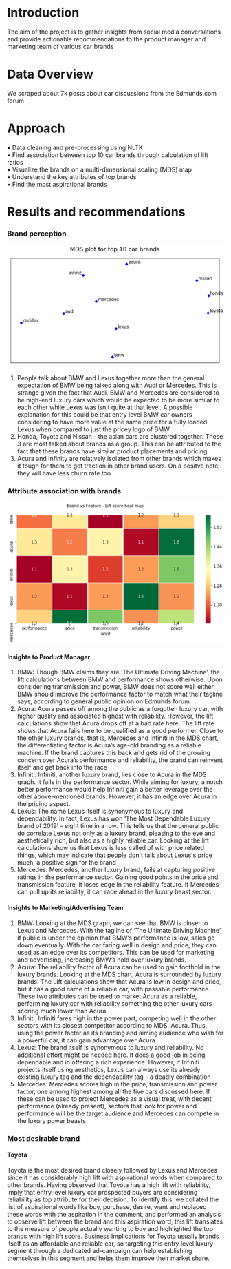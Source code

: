 # Introduction
The aim of the project is to gather insights from social media conversations and provide actionable recommendations to the product manager and marketing team of various car brands

# Data Overview
We scraped about 7k posts about car discussions from the Edmunds.com forum

# Approach
•	Data cleaning and pre-processing using NLTK<br />
•	Find association between top 10 car brands through calculation of lift ratios<br />
•	Visualize the brands on a multi-dimensional scaling (MDS) map<br />
•	Understand the key attributes of top brands<br />
•	Find the most aspirational brands

# Results and recommendations
### Brand perception
![Alt Text](Brands_MDS_plot.png)
1.	People talk about BMW and Lexus together more than the general expectation of BMW being talked along with Audi or Mercedes. This is strange given the fact that Audi, BMW and Mercedes are considered to be high-end luxury cars which would be expected to be more similar to each other while Lexus was isn’t quite at that level. A possible explanation for this could be that entry level BMW car owners considering to have more value at the same price for a fully loaded Lexus when compared to just the pricey logo of BMW<br />
2.	Honda, Toyota and Nissan - the asian cars are clustered together. These 3 are most talked about brands as a group. This can be attributed to the fact that these brands have similar product placements and pricing<br />
3.	Acura and Infinity are relatively isolated from other brands which makes it tough for them to get traction in other brand users. On a positve note, they will have less churn rate too

### Attribute association with brands
![Alt Text](Lift_between_brands_and_attributes.png)
#### Insights to Product Manager
1.	BMW: Though BMW claims they are ‘The Ultimate Driving Machine’, the lift calculations between BMW and performance shows otherwise. Upon considering transmission and power, BMW does not score well either. BMW should improve the performance factor to match what their tagline says, according to general public opinion on Edmunds forum
2.	Acura: Acura passes off among the public as a forgotten luxury car, with higher quality and associated highest with reliability. However, the lift calculations show that Acura drops off at a bad rate here. The lift rate shows that Acura fails here to be qualified as a good performer. Close to the other luxury brands, that is, Mercedes and Infiniti in the MDS chart, the differentiating factor is Acura’s age-old branding as a reliable machine. If the brand captures this back and gets rid of the growing concern over Acura’s performance and reliability, the brand can reinvent itself and get back into the race
3.	Infiniti: Infiniti, another luxury brand, lies close to Acura in the MDS graph. It fails in the performance sector. While aiming for luxury, a notch better performance would help Infiniti gain a better leverage over the other above-mentioned brands. However, it has an edge over Acura in the pricing aspect.
4.	Lexus: The name Lexus itself is synonymous to luxury and dependability. In fact, Lexus has won ‘The Most Dependable Luxury brand of 2019’ - eight time in a row. This tells us that the general public do correlate Lexus not only as a luxury brand, pleasing to the eye and aesthetically rich, but also as a highly reliable car. Looking at the lift calculations show us that Lexus is less called of with price related things, which may indicate that people don't talk about Lexus's price much, a positive sign for the brand
5.	Mercedes: Mercedes, another luxury brand, fails at capturing positive ratings in the performance sector. Gaining good points in the price and transmission feature, it loses edge in the reliability feature. If Mercedes can pull up its reliability, it can race ahead in the luxury beast sector.

#### Insights to Marketing/Advertising Team
1.	BMW: Looking at the MDS graph, we can see that BMW is closer to Lexus and Mercedes. With the tagline of ‘The Ultimate Driving Machine’, if public is under the opinion that BMW’s performance is low, sales go down eventually. With the car faring well in design and price, they can used as an edge over its competitors. This can be used for marketing and advertising, increasing BMW’s hold over luxury brands.
2.	Acura: The reliability factor of Acura can be used to gain foothold in the luxury brands. Looking at the MDS chart, Acura is surrounded by luxury brands. The Lift calculations show that Acura is low in design and price, but it has a good name of a reliable car, with passable performance. These two attributes can be used to market Acura as a reliable, performing luxury car with reliability something the other luxury cars scoring much lower than Acura
3.	Infiniti: Infiniti fares high in the power part, competing well in the other sectors with its closest competitor according to MDS, Acura. Thus, using the power factor as its branding and aiming audience who wish for a powerful car, it can gain advantage over Acura
4.	Lexus: The brand itself is synonymous to luxury and reliability. No additional effort might be needed here. It does a good job in being dependable and in offering a rich experience. However, if Infiniti projects itself using aesthetics, Lexus can always use its already existing luxury tag and the dependability tag – a deadly combination
5.	Mercedes: Mercedes scores high in the price, transmission and power factor, one among highest among all the five cars discussed here. If these can be used to project Mercedes as a visual treat, with decent performance (already present), sectors that look for power and performance will be the target audience and Mercedes can compete in the luxury power beasts

### Most desirable brand
#### Toyota
Toyota is the most desired brand closely followed by Lexus and Mercedes since it has considerably high lift with aspirational words when compared to other brands. Having observed that Toyota has a high lift with reliability, imply that entry level luxury car prospected buyers are considering reliability as top attribute for their decision.
To identify this, we collated the list of aspirational words like buy, purchase, desire, want and replaced these words with the aspiration in the comment, and performed an analysis to observe lift between the brand and this aspiration word, this lift translates to the measure of people actually wanting to buy and highlighted the top brands with high lift score.
Business Implications for Toyota usually brands itself as an affordable and reliable car, so targeting this entry level luxury segment through a dedicated ad-campaign can help establishing themselves in this segment and helps them improve their market share.
